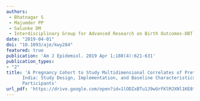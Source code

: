 ```yaml
---
authors:
 - Bhatnagar S
 - Majumder PP
 - Salunke DM
 - Interdisciplinary Group for Advanced Research on Birth Outcomes-DBT India Initiative (GARBH-Ini)
date: "2019-04-01"
doi: "10.1093/aje/kwy284"
featured: true
publication: 'Am J Epidemiol. 2019 Apr 1;188(4):621-631'
publication_types:
- "2"
title: 'A Pregnancy Cohort to Study Multidimensional Correlates of Preterm Birth in
      India: Study Design, Implementation, and Baseline Characteristics of the
      Participants'
url_pdf: 'https://drive.google.com/open?id=1lODZxBTu1J9wUrFKlMJXNl1KE8tXlK6c'
---
```

